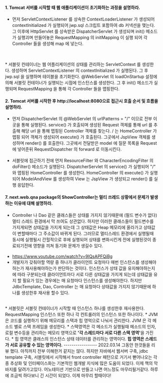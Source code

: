 #### 1. Tomcat 서버를 시작할 때 웹 애플리케이션이 초기화하는 과정을 설명하라.
* 먼저 ServletContextListener 를 상속한 ContextLoaderListener 가 생성되어 contextInitialized 가 실행되어 jwp.sql 스크립트 포함하여 db 커넥션을 맺는다. 그 이후에 HttpServlet 를 상속받은 DispatcherServlet 가 생성되며 init() 메소드가 실행괴며 만들어놓은 RequestMapping 의 initMapping 이 실행 되어 각 Controller 들을 생성해 map 에 넣는다.
<br/>
<br/>
* 서블릿 컨테이너는 웹 어플리케이션의 상태를 관리하는 ServletContext 를 생성한다. 생성하며 ServletContextListener 의  contextInitialized 가 실행된다. 그 후 jwp.sql 을 실행하며 테이블을 초기화한다. @WebServlet 의 loadOnStartup 설정에 의해 서블릿 컨테이너가 실행되는 시점에 인스턴스를 생성한다. 그 후 init() 메소드가 실행되며 RequestMapping 을 통해 각 Controller 들을 맵핑한다. 

#### 2. Tomcat 서버를 시작한 후 http://localhost:8080으로 접근시 호출 순서 및 흐름을 설명하라.
* 먼저 DispatcherServlet 의 @WebServlet 의 urlPatterns = "/" 이므로 전부 이곳을 통해 실행된다. service() 가 호출되며 생성된 Request 객체를 통해 url 를 추출해 해당 url 을 통해 맵핑된 Controller 객체를 찾는다. / 는 HomeController 가 맵핑 되어 객체가 생성되어 execute() 가 호출된다. 그곳에서 JspView 객체를 생성하며 render() 를 호출한다. 그곳에서 전달받은 model 에 질문 목록을 Request 에 넣어준뒤 RequestDispatcher 의 forward 로 이동시킨다.
  <br/>
  <br/>
* 서블릿에 접근하기 전에 먼저 ResourceFilter 와 CharacterEncodingFilter 의 doFilter() 메소드가 실행된다. DispatcherServlet 의 service() 가 실행되어 "/" 와 맵핑된 HomeController 를 생성한다. HomeController 의 execute() 가 실행되어 ModelAndView 를 생성하여 View 는 JspView 가 생성되고 render() 를 실행 응답한다.
#### 7. next.web.qna package의 ShowController는 멀티 쓰레드 상황에서 문제가 발생하는 이유에 대해 설명하라.
* Controller 나 Dao 같은 클래스들은 상태를 가지지 않기때문에 (필드 변수가 없다) 멀티 스레드 환경에서 막 쓰여도 상관없다. 하지만 이러한 클래스들이 필드변수를 가지게되면 상태값을 가지게 되는데 그 상태값은 Heap 메모리에 올라가고 상태값이 변할때마다 그 주소값이 바뀌게 된다. 그러므로 멀티스레드 환경에서 실행될때 동시에 실행될시 간헐적으로 후에 실행되어 상태를 변화시킨게 전에 실행된것이 종료되기전에 영향을 끼쳐 동기화 문제가 생길수 있다.
  <br/>
  <br/>
* https://www.youtube.com/watch?v=9lQsAPFQjBg
* 개발자가 갖춰야할 역량 중 하나가 클라이언트 요청마다 매번 인스턴스를 생성해야하는가 재사용해야하는가 판단하는 것이다. 인스턴스가 상태 값을 유지해야하는지에 따라 구분되는데 클라이언트마다 서로 다른 상태값을 가지게 되는데 상태값을 유지 할 필요가 있는 경우에는 매 요청마다 인스턴스를 생성해야한다. 하지만 JdbcTemplate, Dao, Controller 는 매 요청마다 상태값을 가지지 않기때문에 하나를 생성한후 재사용 할수 있다.
<br/>
* 서블릿은 서블릿 컨테이너가 시작할 때 인스턴스 하나를 생성한후 재사용한다. RequestMapping 인스턴스 또한 하나 각 컨트롤러의 인스턴스 또한 하나이다.
* JVM 은 코드를 실행하기 위해 메모리를 스택과 힙 영억으로 나눠서 관리한다. JVM 은 각 메소드 별로 스택 프레임을 생성한다.
  * 스택영역은 각 메소드가 실행될때 메소드의 인자, 로컬 변수등을 관리하는 메모리 영역으로 <strong>'각 스레드마다 서로 다른 스택 영역'</strong>을 가진다.
  * 힙 영역은 클래스의 인스턴스 상태 데이터를 관리하는 영역이다. <strong>힙 영역은 스레드가 서로 공유할 수 있는 영역이다.</strong>
-----------------
2022.03.14 그동안 한것들을 리뷰 했다. 아직까지 전부 이해한거 같지는 않다. 하지만 자바에서 웹서버 구축, jdbc template 구축, 서블릿에서 시작해서 front controller 패턴으로 거기서 뻗어나오는 각종 추상화 및 인터페이스화는 기본적인 웹개발 지식에 많은 도움이 되었다. 이제 책의 막바지를 달려가고있다. 어노테이션 기반으로 만들고 나면 어느정도 마무리될거같다. 하루에 조금씩 하다보니 긴 시간이 되었다. 이제 마무리 할때이다!